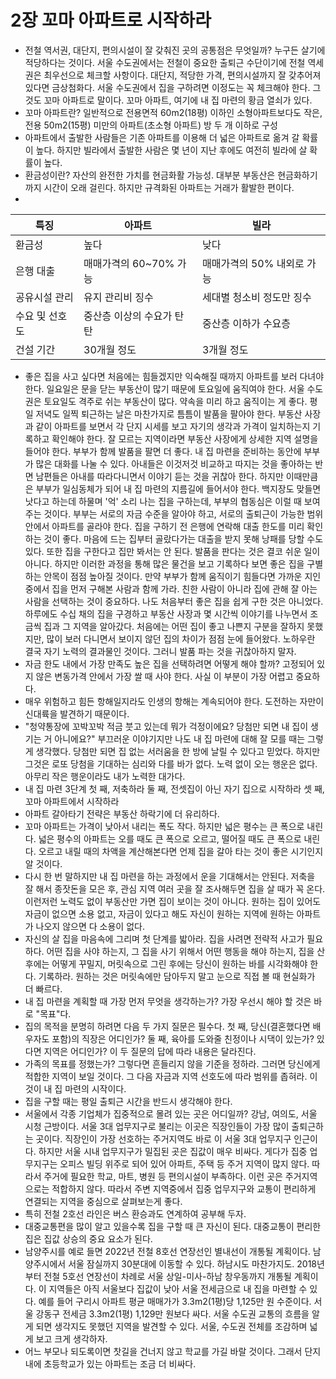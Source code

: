 # 2장 꼬마 아파트로 시작하라

- 전철 역서권, 대단지, 편의시설이 잘 갖춰진 곳의 공통점은 무엇일까? 누구든 살기에 적당하다는 것이다. 서울 수도권에서는 전철이 중요한 출퇴근 수단이기에 전철 역세권은 최우선으로 체크할 사항이다. 대단지, 적당한 가격, 편의시설까지 잘 갖추어져 있다면 금상첨화다. 서울 수도권에서 집을 구하려면 이정도는 꼭 체크해야 한다. 그것도 꼬마 아파트로 말이다.
꼬마 아파트, 여기에 내 집 마련의 황금 열쇠가 있다.
- 꼬마 아파트란?
일반적으로 전용면적 60m2(18평) 이하인 소형아파트보다도 작은, 전용 50m2(15평) 미만의 아파트(초소형 아파트)
방 두 개 이하로 구성
- 아파트에서 출발한 사람들은 기존 아파트를 이용해 더 넓은 아파트로 옮겨 갈 확률이 높다. 하지만 빌라에서 출발한 사람은 몇 년이 지난 후에도 여전히 빌라에 살 확률이 높다.
- 환금성이란?
자산의 완전한 가치를 현금화활 가능성. 대부분 부동산은 현금화하기까지 시간이 오래 걸린다. 하지만 규격화된 아파트는 거래가 활발한 편이다.
- 
특징 | 아파트 |빌라
------------ | ------------- | -------------
환금성|높다|낮다
은행 대출|매매가격의 60~70% 가능|매매가격의 50% 내외로 가능
공유시설 관리|유지 관리비 징수|세대별 청소비 정도만 징수
수요 및 선호도|중산층 이상의 수요가 탄탄|중산층 이하가 수요층
건설 기간|30개월 정도|3개월 정도
- 좋은 집을 사고 싶다면 처음에는 힘들겠지만 익숙해질 때까지 아파트를 보러 다녀야 한다. 일요일은 문을 닫는 부동산이 많기 때문에 토요일에 움직여야 한다. 서울 수도권은 토요일도 격주로 쉬는 부동산이 많다. 약속을 미리 하고 움직이는 게 좋다. 평일 저녁도 일찍 퇴근하는 날은 마찬가지로 틈틈이 발품을 팔아야 한다.
부동산 사장과 같이 아파트를 보면서 각 단지 시세를 보고 자기의 생각과 가격이 일치하는지 기록하고 확인해야 한다. 잘 모르는 지역이라면 부동산 사장에게 상세한 지역 설명을 들어야 한다.
부부가 함께 발품을 팔면 더 좋다. 내 집 마련을 준비하는 동안에 부부가 많은 대화를 나눌 수 있다. 아내들은 이것저것 비교하고 따지는 것을 좋아하는 반면 남편들은 아내를 따라다니면서 이야기 듣는 것을 귀찮아 한다. 하지만 이때만큼은 부부가 일심동체가 되어 내 집 마련의 지름길에 들어서야 한다. 백지장도 맞들면 낫다고 하는데 하물며 '억' 소리 나는 집을 구하는데, 부부의 협동심은 이럴 때 보여주는 것이다.
부부는 서로의 자금 수준을 알아야 하고, 서로의 출퇴근이 가능한 범위 안에서 아파트를 골라야 한다. 집을 구하기 전 은행에 연락해 대출 한도를 미리 확인하는 것이 좋다. 마음에 드는 집부터 골랐다가는 대출을 받지 못해 낭패를 당할 수도 있다.
또한 집을 구한다고 집만 봐서는 안 된다. 발품을 판다는 것은 결코 쉬운 일이 아니다. 하지만 이러한 과정을 통해 많은 물건을 보고 기록하다 보면 좋은 집을 구별하는 안목이 점점 높아질 것이다.
만약 부부가 함께 움직이기 힘들다면 가까운 지인 중에서 집을 먼저 구해본 사람과 함께 가라. 친한 사람이 아니라 집에 관해 잘 아는 사람을 선택하는 것이 중요하다. 나도 처음부터 좋은 집을 쉽게 구한 것은 아니었다. 하루에도 수십 채의 집을 구경하고 부동산 사장과 몇 시간씩 이야기를 나누면서 조금씩 집과 그 지역을 알아갔다.
처음에는 어떤 집이 좋고 나쁜지 구분을 잘하지 못했지만, 많이 보러 다니면서 보이지 않던 집의 차이가 점점 눈에 들어왔다. 노하우란 결국 자기 노력의 결과물인 것이다. 그러니 발품 파는 것을 귀찮아하지 말자.
- 자금 한도 내에서 가장 만족도 높은 집을 선택하려면 어떻게 해야 할까?
고정되어 있지 않은 변동가격 안에서 가장 쌀 때 사야 한다. 사실 이 부분이 가장 어렵고 중요하다.
- 매우 위험하고 힘든 항해일지라도 인생의 항해는 계속되어야 한다.  도전하는 자만이 신대륙을 발견하기 때문이다.
- "청약통장에 꼬박꼬박 적금 붓고 있는데 뭐가 걱정이에요? 당첨만 되면 내 집이 생기는 거 아니에요?" 
부끄러운 이야기지만 나도 내 집 마련에 대해 잘 모를 때는 그렇게 생각했다. 당첨만 되면 집 없는 서러움을 한 방에 날릴 수 있다고 믿었다. 하지만 그것은 로또 당첨을 기대하는 심리와 다를 바가 없다. 노력 없이 오는 행운은 없다. 아무리 작은 행운이라도 내가 노력한 대가다.
- 내 집 마련 3단계
첫 째, 저축하라
둘 째, 전셋집이 아닌 자기 집으로 시작하라
셋 째, 꼬마 아파트에서 시작하라
- 아파트 갈아타기 전략은 부동산 하락기에 더 유리하다.
- 꼬마 아파트는 가격이 낮아서 내리는 폭도 작다. 하지만 넓은 평수는 큰 폭으로 내린다. 넓은 평수의 아파트는 오를 때도 큰 폭으로 오르고, 떨어질 때도 큰 폭으로 내린다. 오르고 내릴 때의 차액을 계산해본다면 언제 집을 갈아 타는 것이 좋은 시기인지 알 것이다.
- 다시 한 번 말하지만 내 집 마련을 하는 과정에서 운을 기대해서는 안된다. 저축을 잘 해서 종잣돈을 모은 후, 관심 지역 여러 곳을 잘 조사해두면 집을 살 때가 꼭 온다. 이런저런 노력도 없이 부동산만 가면 집이 보이는 것이 아니다. 원하는 집이 있어도 자금이 없으면 소용 없고, 자금이 있다고 해도 자신이 원하는 지역에 원하는 아파트가 나오지 않으면 다 소용이 없다.
- 자신의 살 집을 마음속에 그리며 첫 단계를 밟아라. 집을 사려면 전략적 사고가 필요하다. 어떤 집을 사야 하는지, 그 집을 사기 위해서 어떤 행동을 해야 하는지, 집을 산 후에는 어떻게 꾸밀지, 머릿속으로 그린 후에는 당신이 원하는 바를 시각화해야 한다. 기록하라. 원하는 것은 머릿속에만 담아두지 말고 눈으로 직접 볼 때 현실화가 더 빠르다.
- 내 집 마련을 계획할 때 가장 먼저 무엇을 생각하는가? 가장 우선시 해야 할 것은 바로 "목표"다.
- 집의 목적을 분명히 하려면 다음 두 가지 질문은 필수다.
첫 째, 당신(결혼했다면 배우자도 포함)의 직장은 어디인가?
둘 째, 육아를 도와줄 친정이나 시댁이 있는가? 있다면 지역은 어디인가?
이 두 질문의 답에 따라 내용은 달라진다.
- 가족의 목표를 정했는가? 그렇다면 흔들리지 않을 기준을 정하라. 그러면 당신에게 적합한 지역이 보일 것이다. 그 다음 자금과 지역 선호도에 따라 범위를 좁혀라. 이것이 내 집 마련의 시작이다.
- 집을 구할 때는 평일 출퇴근 시간을 반드시 생각해야 한다.
- 서울에서 각종 기업체가 집중적으로 몰려 있는 곳은 어디일까? 강남, 여의도, 서울 시청 근방이다. 서울 3대 업무지구로 불리는 이곳은 직장인들이 가장 많이 출퇴근하는 곳이다. 직장인이 가장 선호하는 주거지역도 바로 이 서울 3대 업무지구 인근이다.
하지만 서울 시내 업무지구가 밀집된 곳은 집값이 매우 비싸다. 게다가 집중 업무지구는 오피스 빌딩 위주로 되어 있어 아파트, 주택 등 주거 지역이 많지 않다. 따라서 주거에 필요한 학교, 마트, 병원 등 편의시설이 부족하다. 이런 곳은 주거지역으로는 적합하지 않다. 따라서 주변 지역중에서 집중 업무지구와 교통이 편리하게 연결되는 지역을 중심으로 살펴보는게 좋다.
- 특히 전철 2호선 라인은 버스 환승과도 연계하여 공부해 두자.
- 대중교통편을 많이 알고 있을수록 집을 구할 때 큰 자신이 된다. 대중교통이 편리한 집은 집값 상승의 중요 요소가 된다.
- 남양주시를 예로 들면 2022년 전철 8호선 연장선인 별내선이 개통될 계획이다. 남양주시에서 서울 잠실까지 30분대에 이동할 수 있다. 하남시도 마찬가지도. 2018년부터 전철 5호선 연장선이 차례로 서울 상일-미사-하남 창우동까지 개통될 계획이다.
이 지역들은 아직 서울보다 집값이 낮아 서울 전세금으로 내 집을 마련할 수 있다. 예를 들어 구리시 아파트 평균 매매가가 3.3m2(1평)당 1,125만 원 수준이다. 서울 강동구 전세금 3.3m2(1평) 1,129만 원보다 싸다. 서울 수도권 교통의 흐름을 알게 되면 생각지도 못했던 지역을 발견할 수 있다. 서울, 수도권 전체를 조감하며 넓게 보고 크게 생각하자.
- 어느 부모나 되도록이면 찻길을 건너지 않고 학교를 가길 바랄 것이다. 그래서 단지 내에 초등학교가 있는 아파트는 조금 더 비싸다.
